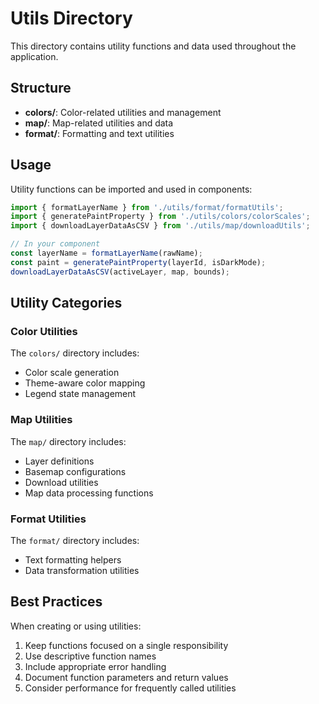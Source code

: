 # Utils Directory

This directory contains utility functions and data used throughout the application.

## Structure

- **colors/**: Color-related utilities and management
- **map/**: Map-related utilities and data
- **format/**: Formatting and text utilities

## Usage

Utility functions can be imported and used in components:

```jsx
import { formatLayerName } from './utils/format/formatUtils';
import { generatePaintProperty } from './utils/colors/colorScales';
import { downloadLayerDataAsCSV } from './utils/map/downloadUtils';

// In your component
const layerName = formatLayerName(rawName);
const paint = generatePaintProperty(layerId, isDarkMode);
downloadLayerDataAsCSV(activeLayer, map, bounds);
```

## Utility Categories

### Color Utilities

The `colors/` directory includes:
- Color scale generation
- Theme-aware color mapping
- Legend state management

### Map Utilities

The `map/` directory includes:
- Layer definitions
- Basemap configurations
- Download utilities
- Map data processing functions

### Format Utilities

The `format/` directory includes:
- Text formatting helpers
- Data transformation utilities

## Best Practices

When creating or using utilities:

1. Keep functions focused on a single responsibility
2. Use descriptive function names
3. Include appropriate error handling
4. Document function parameters and return values
5. Consider performance for frequently called utilities
